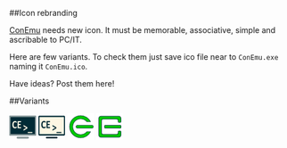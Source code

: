 ##Icon rebranding

[ConEmu](https://github.com/Maximus5/ConEmu) needs new icon. It must be memorable, associative, simple and ascribable to PC/IT.

Here are few variants. To check them just save ico file near to `ConEmu.exe` naming it `ConEmu.ico`.

Have ideas? Post them here!

##Variants

![Dark monitor](https://github.com/Maximus5/ConEmu-Icons/blob/master/ConEmu-dark.png)
![Light monitor](https://github.com/Maximus5/ConEmu-Icons/blob/master/ConEmu-light.png)
![CE sign](https://github.com/Maximus5/ConEmu-Icons/blob/master/ConEmu-green.png)
![CE sign squared](https://github.com/Maximus5/ConEmu-Icons/blob/master/ConEmu-green-sq.png)
